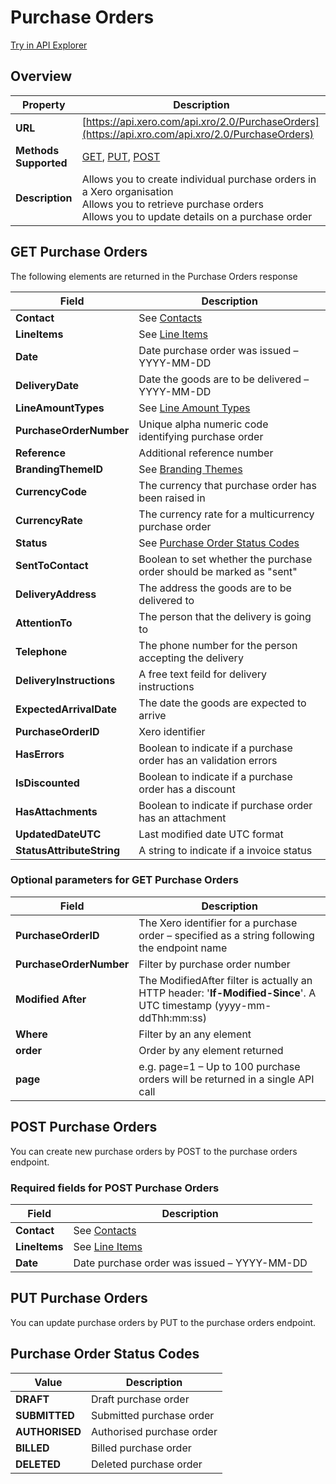 # Purchase Orders

[Try in API Explorer](https://api-explorer.xero.com/accounting/purchaseorders)

## Overview

| Property | Description |
|----------|-------------|
| **URL** | [https://api.xero.com/api.xro/2.0/PurchaseOrders](https://api.xro.com/api.xro/2.0/PurchaseOrders) |
| **Methods Supported** | [GET](#get-purchaseorders), [PUT](#put-purchaseorders), [POST](#post-purchaseorders) |
| **Description** | Allows you to create individual purchase orders in a Xero organisation<br/>Allows you to retrieve purchase orders<br/>Allows you to update details on a purchase order |

## GET Purchase Orders

The following elements are returned in the Purchase Orders response

| Field | Description |
|-------|-------------|
| **Contact** | See [Contacts](/documentation/api/accounting/contacts) |
| **LineItems** | See [Line Items](/documentation/api/accounting/types#line-items) |
| **Date** | Date purchase order was issued – YYYY-MM-DD |
| **DeliveryDate** | Date the goods are to be delivered – YYYY-MM-DD |
| **LineAmountTypes** | See [Line Amount Types](/documentation/api/accounting/types#line-amount-types) |
| **PurchaseOrderNumber** | Unique alpha numeric code identifying purchase order |
| **Reference** | Additional reference number |
| **BrandingThemeID** | See [Branding Themes](/documentation/api/accounting/brandingthemes) |
| **CurrencyCode** | The currency that purchase order has been raised in |
| **CurrencyRate** | The currency rate for a multicurrency purchase order |
| **Status** | See [Purchase Order Status Codes](#purchase-order-status-codes) |
| **SentToContact** | Boolean to set whether the purchase order should be marked as "sent" |
| **DeliveryAddress** | The address the goods are to be delivered to |
| **AttentionTo** | The person that the delivery is going to |
| **Telephone** | The phone number for the person accepting the delivery |
| **DeliveryInstructions** | A free text feild for delivery instructions |
| **ExpectedArrivalDate** | The date the goods are expected to arrive |
| **PurchaseOrderID** | Xero identifier |
| **HasErrors** | Boolean to indicate if a purchase order has an validation errors |
| **IsDiscounted** | Boolean to indicate if a purchase order has a discount |
| **HasAttachments** | Boolean to indicate if purchase order has an attachment |
| **UpdatedDateUTC** | Last modified date UTC format |
| **StatusAttributeString** | A string to indicate if a invoice status |

### Optional parameters for GET Purchase Orders

| Field | Description |
|-------|-------------|
| **PurchaseOrderID** | The Xero identifier for a purchase order – specified as a string following the endpoint name |
| **PurchaseOrderNumber** | Filter by purchase order number |
| **Modified After** | The ModifiedAfter filter is actually an HTTP header: '**If-Modified-Since**'. A UTC timestamp (yyyy-mm-ddThh:mm:ss) |
| **Where** | Filter by an any element |
| **order** | Order by any element returned |
| **page** | e.g. page=1 – Up to 100 purchase orders will be returned in a single API call |

## POST Purchase Orders

You can create new purchase orders by POST to the purchase orders endpoint.

### Required fields for POST Purchase Orders

| Field | Description |
|-------|-------------|
| **Contact** | See [Contacts](/documentation/api/accounting/contacts) |
| **LineItems** | See [Line Items](/documentation/api/accounting/types#line-items) |
| **Date** | Date purchase order was issued – YYYY-MM-DD |

## PUT Purchase Orders

You can update purchase orders by PUT to the purchase orders endpoint.

## Purchase Order Status Codes

| Value | Description |
|-------|-------------|
| **DRAFT** | Draft purchase order |
| **SUBMITTED** | Submitted purchase order |
| **AUTHORISED** | Authorised purchase order |
| **BILLED** | Billed purchase order |
| **DELETED** | Deleted purchase order |